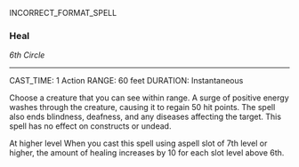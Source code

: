 INCORRECT_FORMAT_SPELL
### Heal
*6th Circle*
___
CAST_TIME: 1 Action
RANGE: 60 feet
DURATION: Instantaneous

Choose a creature that you can see within range. A surge of positive energy washes through the creature, causing it to regain 50 hit points. The spell also ends blindness, deafness, and any diseases affecting the target. This spell has no effect on constructs or undead. 

At higher level
When you cast this spell using aspell slot of 7th level or higher, the amount of healing increases by 10 for each slot level above 6th.
